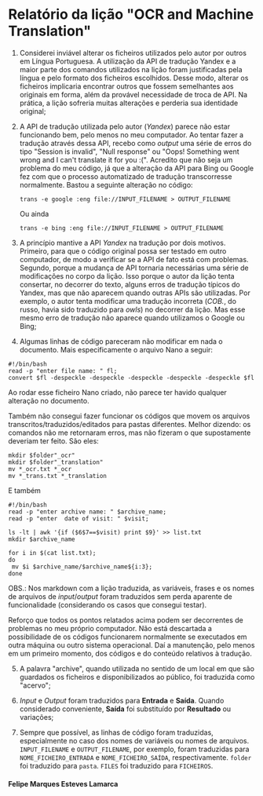 ﻿Relatório da lição "OCR and Machine Translation"
=================
1. Considerei inviável alterar os ficheiros utilizados pelo autor por outros em Língua Portuguesa. A utilização da API de tradução Yandex e a maior parte dos comandos utilizados na lição foram justificadas pela língua e pelo formato dos ficheiros escolhidos. Desse modo, alterar os ficheiros implicaria encontrar outros que fossem semelhantes aos originais em forma, além da provável necessidade de troca de API. Na prática, a lição sofreria muitas alterações e perderia sua identidade original;

2. A API de tradução utilizada pelo autor (_Yandex_) parece não estar funcionando bem, pelo menos no meu computador. Ao tentar fazer a tradução através dessa API, recebo como _output_ uma série de erros do tipo "Session is invalid", "Null response" ou "Oops! Something went wrong and I can't translate it for you :(". Acredito que não seja um problema do meu código, já que a alteração da API para Bing ou Google fez com que o processo automatizado de tradução transcorresse normalmente. Bastou a seguinte alteração no código:

    `trans -e google :eng file://INPUT_FILENAME > OUTPUT_FILENAME`

	Ou ainda
	
	`trans -e bing :eng file://INPUT_FILENAME > OUTPUT_FILENAME`

3. A princípio mantive a API _Yandex_ na tradução por dois motivos. Primeiro, para que o código original possa ser testado em outro computador, de modo a verificar se a API de fato está com problemas. Segundo, porque a mudança de API tornaria necessárias uma série de modificações no corpo da lição. Isso porque o autor da lição tenta consertar, no decorrer do texto, alguns erros de tradução típicos do Yandex, mas que não aparecem quando outras APIs são utilizadas. Por exemplo, o autor tenta modificar uma tradução incorreta (_COB._, do russo, havia sido traduzido para _owls_) no decorrer da lição. Mas esse mesmo erro de tradução não aparece quando utilizamos o Google ou Bing;

4. Algumas linhas de código pareceram não modificar em nada o documento. Mais especificamente o arquivo Nano a seguir:
```
#!/bin/bash
read -p "enter file name: " fl;
convert $fl -despeckle -despeckle -despeckle -despeckle -despeckle $fl
```
Ao rodar esse ficheiro Nano criado, não parece ter havido qualquer alteração no documento. 

Também não consegui fazer funcionar os códigos que movem os arquivos transcritos/traduzidos/editados para pastas diferentes. Melhor dizendo: os comandos não me retornaram erros, mas não fizeram o que supostamente deveriam ter feito. São eles:

   ```
mkdir $folder"_ocr"
mkdir $folder"_translation"
mv *_ocr.txt *_ocr
mv *_trans.txt *_translation
```

E também

 ```
#!/bin/bash 
read -p "enter archive name: " $archive_name;
read -p "enter  date of visit: " $visit;

ls -lt | awk '{if ($6$7==$visit) print $9}' >> list.txt
mkdir $archive_name

for i in $(cat list.txt);
do 
  mv $i $archive_name/$archive_name${i:3}; 
done
```

OBS.: Nos markdown com a lição traduzida, as variáveis, frases e os nomes de arquivos de _input_/_output_ foram traduzidos sem perda aparente de funcionalidade (considerando os casos que consegui testar).

Reforço que todos os pontos relatados acima podem ser decorrentes de problemas no meu próprio computador. Não está descartada a possibilidade de os códigos funcionarem normalmente se executados em outra máquina ou outro sistema operacional. Daí a manutenção, pelo menos em um primeiro momento, dos códigos e do conteúdo relativos à tradução. 

5. A palavra "archive", quando utilizada no sentido de um local em que são guardados os ficheiros e disponibilizados ao público, foi traduzida como "acervo";

6. _Input_ e _Output_ foram traduzidos para **Entrada** e **Saída**. Quando considerado conveniente, **Saída** foi substituído por **Resultado** ou variações; 

7. Sempre que possível, as linhas de código foram traduzidas, especialmente no caso dos nomes de variáveis ou nomes de arquivos. `INPUT_FILENAME` e `OUTPUT_FILENAME`, por exemplo, foram traduzidas para `NOME_FICHEIRO_ENTRADA` e `NOME_FICHEIRO_SAÍDA`, respectivamente. `folder` foi traduzido para `pasta`. `FILES` foi traduzido para `FICHEIROS`.

#### Felipe Marques Esteves Lamarca
